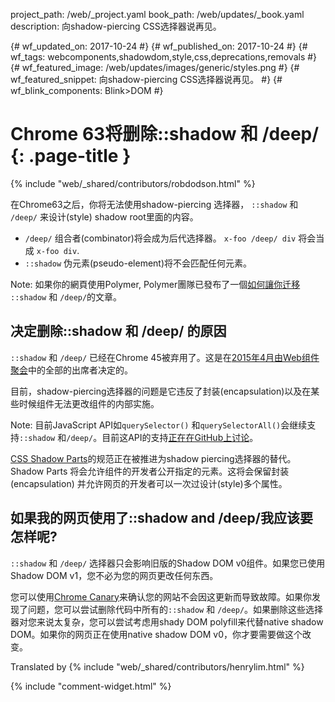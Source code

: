 project_path: /web/_project.yaml
book_path: /web/updates/_book.yaml
description: 向shadow-piercing CSS选择器说再见。

{# wf_updated_on: 2017-10-24 #}
{# wf_published_on: 2017-10-24 #}
{# wf_tags: webcomponents,shadowdom,style,css,deprecations,removals #}
{# wf_featured_image: /web/updates/images/generic/styles.png #}
{# wf_featured_snippet: 向shadow-piercing CSS选择器说再见。 #}
{# wf_blink_components: Blink>DOM #}

# Chrome 63将删除::shadow 和 /deep/ {: .page-title }

{% include "web/_shared/contributors/robdodson.html" %}


在Chrome63之后，你将无法使用shadow-piercing 选择器， `::shadow` 和 `/deep/` 来设计(style) shadow root里面的内容。

- `/deep/` 组合者(combinator)将会成为后代选择器。 `x-foo /deep/ div` 将会当成 `x-foo div`.
- `::shadow` 伪元素(pseudo-element)将不会匹配任何元素。

Note: 如果你的網頁使用Polymer, Polymer團隊已發布了一個[如何讓你迁移](https://www.polymer-project.org/blog/2017-10-18-upcoming-changes.html) `::shadow` 和 `/deep/`的文章。

## 决定删除::shadow 和 /deep/ 的原因

`::shadow` 和 `/deep/` 已经在Chrome 45被弃用了。这是在[2015年4月由Web组件聚会](https://www.w3.org/wiki/Webapps/WebComponentsApril2015Meeting)中的全部的出席者决定的。

目前，shadow-piercing选择器的问题是它违反了封装(encapsulation)以及在某些时候组件无法更改组件的内部实施。

Note: 目前JavaScript API如`querySelector()` 和`querySelectorAll()`会继续支持`::shadow` 和`/deep/`。目前这API的支持[正在在GitHub上讨论](https://github.com/w3c/webcomponents/issues/78)。


[CSS Shadow Parts](https://tabatkins.github.io/specs/css-shadow-parts/)的规范正在被推进为shadow piercing选择器的替代。 Shadow Parts 将会允许组件的开发者公开指定的元素。这将会保留封装(encapsulation) 并允许网页的开发者可以一次过设计(style)多个属性。

## 如果我的网页使用了::shadow and /deep/我应该要怎样呢?

`::shadow` 和 `/deep/` 选择器只会影响旧版的Shadow DOM v0组件。如果您已使用Shadow DOM v1，您不必为您的网页更改任何东西。

您可以使用[Chrome Canary](https://www.google.com/chrome/browser/canary.html)来确认您的网站不会因这更新而导致故障。如果你发现了问题，您可以尝试删除代码中所有的`::shadow` 和 `/deep/`。如果删除这些选择器对您来说太复杂，您可以尝试考虑用shady DOM polyfill来代替native shadow DOM。如果你的网页正在使用native shadow DOM v0，你才要需要做这个改变。

Translated by
{% include "web/_shared/contributors/henrylim.html" %}

{% include "comment-widget.html" %}
